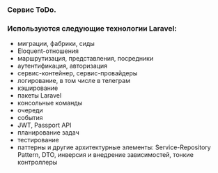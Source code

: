 ### Сервис ToDo.

### Используются следующие технологии Laravel:
- миграции, фабрики, сиды
- Eloquent-отношения
- маршрутизация, представления, посредники
- аутентификация, авторизация
- сервис-контейнер, сервис-провайдеры
- логирование, в том числе в телеграм
- кэширование
- пакеты Laravel
- консольные команды
- очереди
- события
- JWT, Passport API
- планирование задач
- тестирование
- паттерны и другие архитектурные элементы: 
	Service-Repository Pattern, DTO, инверсия и внедрение зависимостей, тонкие контроллеры
